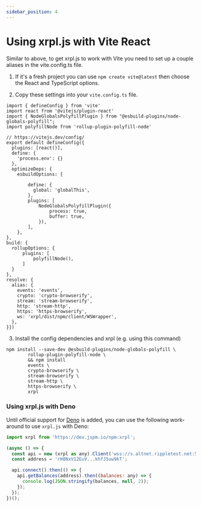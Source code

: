 ```yaml
---
sidebar_position: 4
---
```


# Using xrpl.js with Vite React

Similar to above, to get xrpl.js to work with Vite you need to set up a couple aliases in the vite.config.ts file.

1. If it's a fresh project you can use `npm create vite@latest` then choose the React and TypeScript options.

2. Copy these settings into your `vite.config.ts` file.

```
import { defineConfig } from 'vite'
import react from '@vitejs/plugin-react'
import { NodeGlobalsPolyfillPlugin } from "@esbuild-plugins/node-globals-polyfill";
import polyfillNode from 'rollup-plugin-polyfill-node'

// https://vitejs.dev/config/
export default defineConfig({
  plugins: [react()],
  define: {
    'process.env': {}
  },
  optimizeDeps: {
    esbuildOptions: {

        define: {
          global: 'globalThis',
        },
        plugins: [
            NodeGlobalsPolyfillPlugin({
                process: true,
                buffer: true,
            }),
        ],
    },
},
build: {
  rollupOptions: {
      plugins: [
          polyfillNode(),
      ]
  }
},
resolve: {
  alias: {
    events: 'events',
    crypto: 'crypto-browserify',
    stream: 'stream-browserify',
    http: 'stream-http',
    https: 'https-browserify',
    ws: 'xrpl/dist/npm/client/WSWrapper',
  },
}})
```

3. Install the config dependencies and xrpl (e.g. using this command)

```
npm install --save-dev @esbuild-plugins/node-globals-polyfill \
		rollup-plugin-polyfill-node \
		&& npm install
		events \
		crypto-browserify \
		stream-browserify \
		stream-http \
		https-browserify \
		xrpl
```

### Using xrpl.js with Deno

Until official support for [Deno](https://deno.land) is added, you can use the following work-around to use `xrpl.js` with Deno:

```javascript
import xrpl from 'https://dev.jspm.io/npm:xrpl';

(async () => {
  const api = new (xrpl as any).Client('wss://s.altnet.rippletest.net:51233');
  const address = 'rH8NxV12EuV...khfJ5uw9kT';

  api.connect().then(() => {
    api.getBalances(address).then((balances: any) => {
      console.log(JSON.stringify(balances, null, 2));
    });
  });
})();
```
